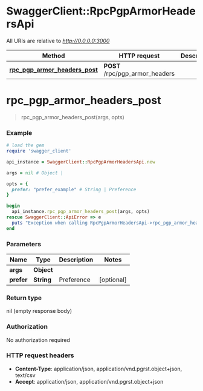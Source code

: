# SwaggerClient::RpcPgpArmorHeadersApi

All URIs are relative to *http://0.0.0.0:3000*

Method | HTTP request | Description
------------- | ------------- | -------------
[**rpc_pgp_armor_headers_post**](RpcPgpArmorHeadersApi.md#rpc_pgp_armor_headers_post) | **POST** /rpc/pgp_armor_headers | 


# **rpc_pgp_armor_headers_post**
> rpc_pgp_armor_headers_post(args, opts)



### Example
```ruby
# load the gem
require 'swagger_client'

api_instance = SwaggerClient::RpcPgpArmorHeadersApi.new

args = nil # Object | 

opts = { 
  prefer: "prefer_example" # String | Preference
}

begin
  api_instance.rpc_pgp_armor_headers_post(args, opts)
rescue SwaggerClient::ApiError => e
  puts "Exception when calling RpcPgpArmorHeadersApi->rpc_pgp_armor_headers_post: #{e}"
end
```

### Parameters

Name | Type | Description  | Notes
------------- | ------------- | ------------- | -------------
 **args** | **Object**|  | 
 **prefer** | **String**| Preference | [optional] 

### Return type

nil (empty response body)

### Authorization

No authorization required

### HTTP request headers

 - **Content-Type**: application/json, application/vnd.pgrst.object+json, text/csv
 - **Accept**: application/json, application/vnd.pgrst.object+json



